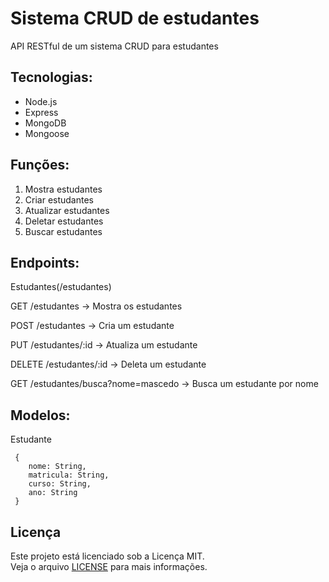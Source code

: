 # Sistema CRUD de estudantes

API RESTful de um sistema CRUD para estudantes

## Tecnologias:

* Node.js
* Express
* MongoDB
* Mongoose

## Funções:

1. Mostra estudantes
2. Criar estudantes
3. Atualizar estudantes
4. Deletar estudantes
5. Buscar estudantes

## Endpoints:

 Estudantes(/estudantes)

GET /estudantes → Mostra os estudantes

POST /estudantes → Cria um estudante

PUT /estudantes/:id → Atualiza um estudante

DELETE /estudantes/:id → Deleta um estudante

GET /estudantes/busca?nome=mascedo → Busca um estudante por nome

## Modelos:

 Estudante
```
 {
    nome: String,
    matricula: String,
    curso: String,
    ano: String
 }
```
## Licença

Este projeto está licenciado sob a Licença MIT.  
Veja o arquivo [LICENSE](./LICENSE) para mais informações.
